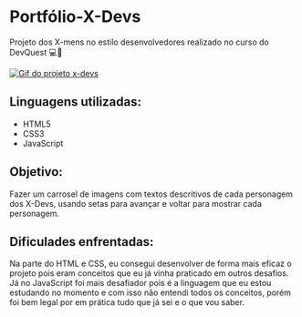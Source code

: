 # Portfólio-X-Devs
Projeto dos X-mens no estilo desenvolvedores realizado no curso do DevQuest 💻🚀

[<img src="./gif-portfolio-simples.gif" alt="Gif do projeto x-devs">](https://augusto-brunelli.github.io/projeto-x-devs/)

## Linguagens utilizadas:
- HTML5
- CSS3
- JavaScript

## Objetivo:
Fazer um carrosel de imagens com textos descritivos de cada personagem dos X-Devs, usando setas para avançar e voltar para mostrar cada personagem.

## Dificulades enfrentadas:
Na parte do HTML e CSS, eu consegui desenvolver de forma mais eficaz o projeto pois eram conceitos que eu já vinha praticado em outros desafios.
Já no JavaScript foi mais desafiador pois é a linguagem que eu estou estudando no momento e com isso não entendi todos os conceitos, porém foi bem legal por em prática tudo que já sei e o que vou saber.
